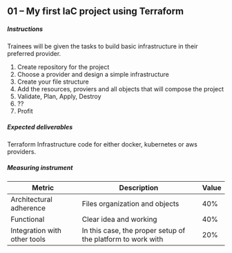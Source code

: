 ## 01 – My first IaC project using Terraform 



##### Instructions

Trainees will be given the tasks to build basic infrastructure in their preferred provider.
1. Create repository for the project
2. Choose a provider and design a simple infrastructure
3. Create your file structure
4. Add the resources, proviers and all objects that will compose the project
5. Validate, Plan, Apply, Destroy
5. ??
6. Profit


##### Expected deliverables 

Terraform Infrastructure code for either docker, kubernetes or aws providers.


##### Measuring instrument 

| Metric  |  Description | Value  |
| ------------ | ------------ | ------------ |
|  Architectural adherence | Files organization and objects  | 40%  |
|   Functional| Clear idea and working  |  40% |
|  Integration with other tools | In this case, the proper setup of the platform to work with   |  20% |


